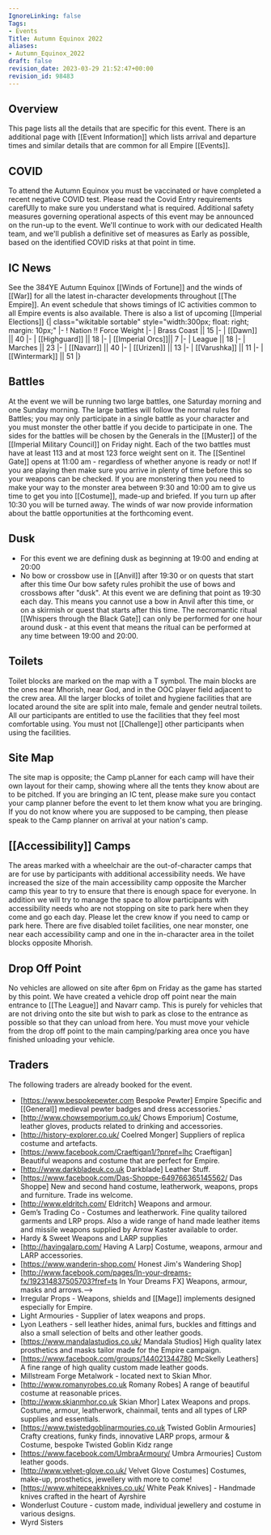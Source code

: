 ```yaml
---
IgnoreLinking: false
Tags:
- Events
Title: Autumn Equinox 2022
aliases:
- Autumn_Equinox_2022
draft: false
revision_date: 2023-03-29 21:52:47+00:00
revision_id: 98483
---
```


## Overview
This page lists all the details that are specific for this event. There is an additional page with [[Event Information]] which lists arrival and departure times and similar details that are common for all Empire [[Events]].
## COVID
To attend the Autumn Equinox you must be vaccinated or have completed a recent negative COVID test. Please read the Covid Entry requirements carefUlly to make sure you understand what is required.
Additional safety measures governing operational aspects of this event may be announced on the run-up to the event. We'll continue to work with our dedicated Health team, and we'll publish a definitive set of measures as Early as possible, based on the identified COVID risks at that point in time. 
## IC News
See the 384YE Autumn Equinox [[Winds of Fortune]] and the winds of [[War]] for all the latest in-character developments throughout [[The Empire]]. An event schedule that shows timings of IC activities common to all Empire events is also available. There is also a list of upcoming [[Imperial Elections]]
{| class="wikitable sortable" style="width:300px; float: right; margin: 10px;"
|-
! Nation !! Force Weight
|-
| Brass Coast || 15
|-
| [[Dawn]] || 40
|-
| [[Highguard]] || 18
|-
| [[Imperial Orcs]]|| 7
|-
| League || 18
|-
| Marches || 23
|-
| [[Navarr]] || 40
|-
| [[Urizen]] || 13
|-
| [[Varushka]] || 11
|-
| [[Wintermark]] || 51
|}
## Battles
At the event we will be running two large battles, one Saturday morning and one Sunday morning. The large battles will follow the normal rules for Battles; you may only participate in a single battle as your character and you must monster the other battle if you decide to participate in one. The sides for the battles will be chosen by the Generals in the [[Muster]] of the [[Imperial Military Council]] on Friday night. Each of the two battles must have at least 113 and at most 123 force weight sent on it.
The [[Sentinel Gate]] opens at 11:00 am - regardless of whether anyone is ready or not! If you are playing then make sure you arrive in plenty of time before this so your weapons can be checked.
If you are monstering then you need to make your way to the monster area between 9:30 and 10:00 am to give us time to get you into [[Costume]], made-up and briefed. If you turn up after 10:30 you will be turned away.
The winds of war now provide information about the battle opportunities at the forthcoming event.
## Dusk
* For this event we are defining dusk as beginning at 19:00 and ending at 20:00
* No bow or crossbow use in [[Anvil]] after 19:30 or on quests that start after this time
Our bow safety rules prohibit the use of bows and crossbows after "dusk". At this event we are defining that point as 19:30 each day. This means you cannot use a bow in Anvil after this time, or on a skirmish or quest that starts after this time.
The necromantic ritual [[Whispers through the Black Gate]] can only be performed for one hour around dusk - at this event that means the ritual can be performed at any time between 19:00 and 20:00.
## Toilets
Toilet blocks are marked on the map with a T symbol. The main blocks are the ones near Mhorish, near God, and in the OOC player field adjacent to the crew area. All the larger blocks of toilet and hygiene facilities that are located around the site are split into male, female and gender neutral toilets. All our participants are entitled to use the facilities that they feel most comfortable using. You must not [[Challenge]] other participants when using the facilities.
## Site Map
The site map is opposite; the Camp pLanner for each camp will have their own layout for their camp, showing where all the tents they know about are to be pitched. If you are bringing an IC tent, please make sure you contact your camp planner before the event to let them know what you are bringing. If you do not know where you are supposed to be camping, then please speak to the Camp planner on arrival at your nation's camp.
## [[Accessibility]] Camps
The areas marked with a wheelchair are the out-of-character camps that are for use by participants with additional accessibility needs. We have increased the size of the main accessibility camp opposite the Marcher camp this year to try to ensure that there is enough space for everyone. In addition we will try to manage the space to allow participants with accessibility needs who are not stopping on site to park here when they come and go each day. Please let the crew know if you need to camp or park here.
There are five disabled toilet facilities, one near monster, one near each accessibility camp and one in the in-character area in the toilet blocks opposite Mhorish.
## Drop Off Point
No vehicles are allowed on site after 6pm on Friday as the game has started by this point. We have created a vehicle drop off point near the main entrance to [[The League]] and Navarr camp. This is purely for vehicles that are not driving onto the site but wish to park as close to the entrance as possible so that they can unload from here. You must move your vehicle from the drop off point to the main camping/parking area once you have finished unloading your vehicle.
## Traders
The following traders are already booked for the event.
* [https://www.bespokepewter.com Bespoke Pewter] Empire Specific and [[General]] medieval pewter badges and dress accessories.'
* [http://www.chowsemporium.co.uk/ Chows Emporium] Costume, leather gloves, products related to drinking and accessories.
* [http://history-explorer.co.uk/ Coelred Monger] Suppliers of replica costume and artefacts.
* [https://www.facebook.com/Craeftigan1/?pnref=lhc Craeftigan] Beautiful weapons and costume that are perfect for Empire.
* [http://www.darkbladeuk.co.uk Darkblade] Leather Stuff.
* [https://www.facebook.com/Das-Shoppe-649766365145562/ Das Shoppe] New and second hand costume, leatherwork, weapons, props and furniture. Trade ins welcome.
* [http://www.eldritch.com/ Eldritch] Weapons and armour. 
* Gem’s Trading Co - Costumes and leatherwork. Fine quality tailored garments and LRP props. Also a wide range of hand made leather items and missile weapons supplied by Arrow Kaster available to order.
* Hardy & Sweet Weapons and LARP supplies
* [http://havingalarp.com/ Having A Larp] Costume, weapons, armour and LARP accessories.
* [https://www.wanderin-shop.com/ Honest Jim's Wandering Shop]
* [http://www.facebook.com/pages/In-your-dreams-fx/192314837505703?fref=ts In Your Dreams FX] Weapons, armour, masks and arrows.-->
* Irregular Props - Weapons, shields and [[Mage]] implements designed especially for Empire.
* Light Armouries - Supplier of latex weapons and props.
* Lyon Leathers - sell leather hides, animal furs, buckles and fittings and also a small selection of belts and other leather goods.
* [https://www.mandalastudios.co.uk/ Mandala Studios] High quality latex prosthetics and masks tailor made for the Empire campaign.
* [https://www.facebook.com/groups/144021344780 McSkelly Leathers] A fine range of high quality custom made leather goods.
* Millstream Forge Metalwork - located next to Skian Mhor.
* [http://www.romanyrobes.co.uk Romany Robes] A range of beautiful costume at reasonable prices.
* [http://www.skianmhor.co.uk Skian Mhor] Latex Weapons and props. Costume, armour, leatherwork, chainmail, tents and all types of LRP supplies and essentials.
* [https://www.twistedgoblinarmouries.co.uk Twisted Goblin Armouries] Crafty creations, funky finds, innovative LARP props, armour & Costume, bespoke Twisted Goblin Kidz range
* [https://www.facebook.com/UmbraArmoury/ Umbra Armouries] Custom leather goods.
* [http://www.velvet-glove.co.uk/ Velvet Glove Costumes] Costumes, make-up, prosthetics, jewellery with more to come!
* [https://www.whitepeakknives.co.uk/ White Peak Knives] - Handmade knives crafted in the heart of Ayrshire
* Wonderlust Couture - custom made, individual jewellery and costume in various designs.
* Wyrd Sisters